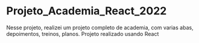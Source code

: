 # Projeto_Academia_React_2022
Nesse projeto, realizei um projeto completo de academia, com varias abas, depoimentos, treinos, planos. Projeto realizado usando React
